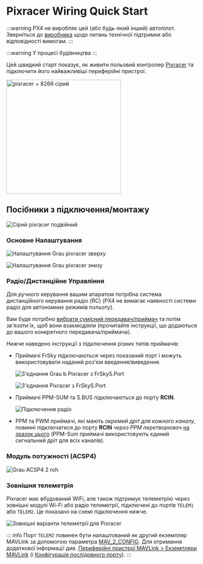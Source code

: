 # Pixracer Wiring Quick Start

:::warning PX4 не виробляє цей (або будь-який інший) автопілот. Зверніться до [виробника](https://store.mrobotics.io/) щодо питань технічної підтримки або відповідності вимогам.
:::

:::warning
У процесі будівництва
:::

Цей швидкий старт показує, як живити польовий контролер [Pixracer](../flight_controller/pixracer.md) та підключити його найважливіші периферійні пристрої.

<img src="../../assets/flight_controller/pixracer/pixracer_hero_grey.jpg" width="300px" title="pixracer + 8266 сірий" />

## Посібники з підключення/монтажу

![Сірий pixracer подвійний](../../assets/flight_controller/pixracer/grau_pixracer_double.jpg)

### Основне Налаштування

![Налаштування Grau pixracer зверху](../../assets/flight_controller/pixracer/grau_setup_pixracer_top.jpg)

![Налаштування Grau pixracer знизу](../../assets/flight_controller/pixracer/grau_setup_pixracer_bottom.jpg)

### Радіо/Дистанційне Управління

Для _ручного_ керування вашим апаратом потрібна система дистанційного керування радіо (RC) (PX4 не вимагає наявності системи радіо для автономних режимів польоту).

Вам буде потрібно [вибрати сумісний передавач/приймач](../getting_started/rc_transmitter_receiver.md) та потім _зв'язати_ їх, щоб вони взаємодіяли (прочитайте інструкції, що додаються до вашого конкретного передавача/приймача).

Нижче наведено інструкції з підключення різних типів приймачів:

- Приймачі FrSky підключаються через показаний порт і можуть використовувати наданий роз'єм введення/виведення.

  ![З'єднання Grau b Pixracer з FrSkyS.Port](../../assets/flight_controller/pixracer/grau_b_pixracer_frskys.port_connection.jpg)

  ![З'єднання Pixracer з FrSkyS.Port](../../assets/flight_controller/pixracer/pixracer_FrSkyTelemetry.jpg)

- Приймачі PPM-SUM та S.BUS підключаються до порту **RCIN**.

  ![Підключення радіо](../../assets/flight_controller/pixracer/grau_setup_pixracer_radio.jpg)

- PPM та PWM приймачі, які мають _окремий дріт для кожного каналу_, повинні підключатися до порту **RCIN** _через PPM перетворювач_ [на зразок цього](http://www.getfpv.com/radios/radio-accessories/holybro-ppm-encoder-module.html) (PPM-Sum приймачі використовують єдиний сигнальний дріт для всіх каналів).

### Модуль потужності (ACSP4)

![Grau ACSP4 2 roh](../../assets/flight_controller/pixracer/grau_acsp4_2_roh.jpg)

### Зовнішня телеметрія

Pixracer має вбудований WiFi, але також підтримує телеметрію через зовнішні модулі Wi-Fi або радіо телеметрії, підключені до портів `TELEM1` або `TELEM2`. Це показано на схемі підключення нижче.

![Зовнішні варіанти телеметрії для Pixracer](../../assets/flight_controller/pixracer/pixracer_top_telemetry.jpg)

::: info Порт `TELEM2` повинен бути налаштований як другий екземпляр MAVLink за допомогою параметра [MAV_2_CONFIG](../advanced_config/parameter_reference.md#MAV_2_CONFIG). Для отримання додаткової інформації див. [Периферійні пристрої MAVLink > Екземпляри MAVLink](../peripherals/mavlink_peripherals.md#mavlink-instances) (і [Конфігурація послідовного порту](../peripherals/serial_configuration.md)).
:::
